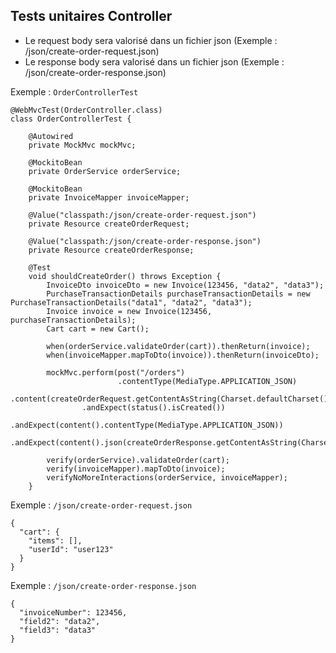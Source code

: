 ## Tests unitaires Controller
- Le request body sera valorisé dans un fichier json (Exemple : /json/create-order-request.json)
- Le response body sera valorisé dans un fichier json (Exemple : /json/create-order-response.json)

Exemple : `OrderControllerTest`

```
@WebMvcTest(OrderController.class)
class OrderControllerTest {

    @Autowired
    private MockMvc mockMvc;

    @MockitoBean
    private OrderService orderService;
    
    @MockitoBean
    private InvoiceMapper invoiceMapper;

    @Value("classpath:/json/create-order-request.json")
    private Resource createOrderRequest;
    
    @Value("classpath:/json/create-order-response.json")
    private Resource createOrderResponse;

    @Test
    void shouldCreateOrder() throws Exception {
        InvoiceDto invoiceDto = new Invoice(123456, "data2", "data3");
        PurchaseTransactionDetails purchaseTransactionDetails = new PurchaseTransactionDetails("data1", "data2", "data3");
        Invoice invoice = new Invoice(123456, purchaseTransactionDetails);
        Cart cart = new Cart();

        when(orderService.validateOrder(cart)).thenReturn(invoice);
        when(invoiceMapper.mapToDto(invoice)).thenReturn(invoiceDto);

        mockMvc.perform(post("/orders")
                        .contentType(MediaType.APPLICATION_JSON)
                        .content(createOrderRequest.getContentAsString(Charset.defaultCharset())))
                .andExpect(status().isCreated())
                .andExpect(content().contentType(MediaType.APPLICATION_JSON))
                .andExpect(content().json(createOrderResponse.getContentAsString(Charset.defaultCharset())));

        verify(orderService).validateOrder(cart);
        verify(invoiceMapper).mapToDto(invoice);
        verifyNoMoreInteractions(orderService, invoiceMapper);
    }
```

Exemple : `/json/create-order-request.json`
```
{
  "cart": {
    "items": [],
    "userId": "user123"
  }
}
```

Exemple : `/json/create-order-response.json`
```
{
  "invoiceNumber": 123456,
  "field2": "data2",
  "field3": "data3"
}
```